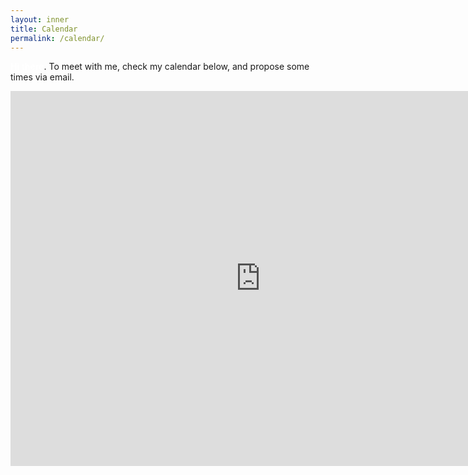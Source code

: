 ```yaml
---
layout: inner
title: Calendar
permalink: /calendar/
---
```


<span style="font-weight: bold; color: #ffffff;">Hi there</span>.
To meet with me, check my calendar below, and propose some times via email. 
<br>

<iframe src="https://calendar.google.com/calendar/b/3/embed?height=600&amp;wkst=1&amp;bgcolor=%23ffffff&amp;ctz=America%2FNew_York&amp;src=aG1pbGxlcjJAYW5kcmV3LmNtdS5lZHU&amp;src=b3YyNjRxb3N2dTZoMjNiZjBtNnJjbG81czhAZ3JvdXAuY2FsZW5kYXIuZ29vZ2xlLmNvbQ&amp;src=Y29tcG9zYWJsZS1zeXN0ZW1zQGFuZHJldy5jbXUuZWR1&amp;color=%23039BE5&amp;color=%239E69AF&amp;color=%238E24AA&amp;mode=WEEK" style="border-width:0" width="800" height="600" frameborder="0" scrolling="no"></iframe>
